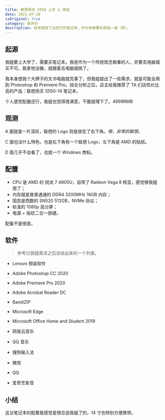 ```yaml
---
title: 联想扬天 S550 上手 & 体验
date: 2021-07-28
isOriginal: true
category: 简评价
description: 给老姐挑了台还行的笔记本，作为老弟要先体验一波（笑）。
---
```


## 起源

我姐要上大学了，需要买笔记本。我爸作为一个传统观念极重的人，非要去电脑城买不可。我拿他没辙，就跟着去电脑城挑了。

我本身想挑个大牌子的文书电脑就完事了，但我姐提出了一些需求，就是可能会用到 Photoshop 和 Premiere Pro。综合分析之后，店主给我推荐了 TA 们店性价比高的产品：联想扬天 S550-14 笔记本。

个人感觉配置还行，我姐也觉得很满意，干脆就埋下了。4999RMB

## 观测

A 面就是一片深灰，联想的 Logo 则是放在了右下角。*嗯，非常的联想。*

C 面也没什么特色，也是右下角有一个联想 Logo，左下角是 AMD 的贴纸。

D 面几乎不会看了，也就一个 Windows 商标。

## 配置

- CPU 是 AMD 的 锐龙 7 4800U，自带了 Radeon Vega 8 核显，感觉够我姐用了；
- 内存就是普普通通的 DDR4 3200MHz 16GB 内存；
- 固态是西数的 SN520 512GB，NVMe 协议；
- 标准的 1080p 高分屏；
- 电源 + 指纹二合一按键。

配备不是很差。

## 软件

> 参考过我姐需求之后总结出来的一个列表。

- Lenovo 预装软件

- Adobe Photoshop CC 2020

- Adobe Premiere Pro 2020

- Adobe Acrobat Reader DC

- BandiZIP

- Microsoft Edge

- Microsoft Office Home and Student 2019

- 网易云音乐

- QQ 音乐

- 搜狗输入法

- 微信

- QQ

- 爱奇艺影音

## 小结

这台笔记本的配置我感觉是很合适我姐了的，14 寸也特别方便携带。